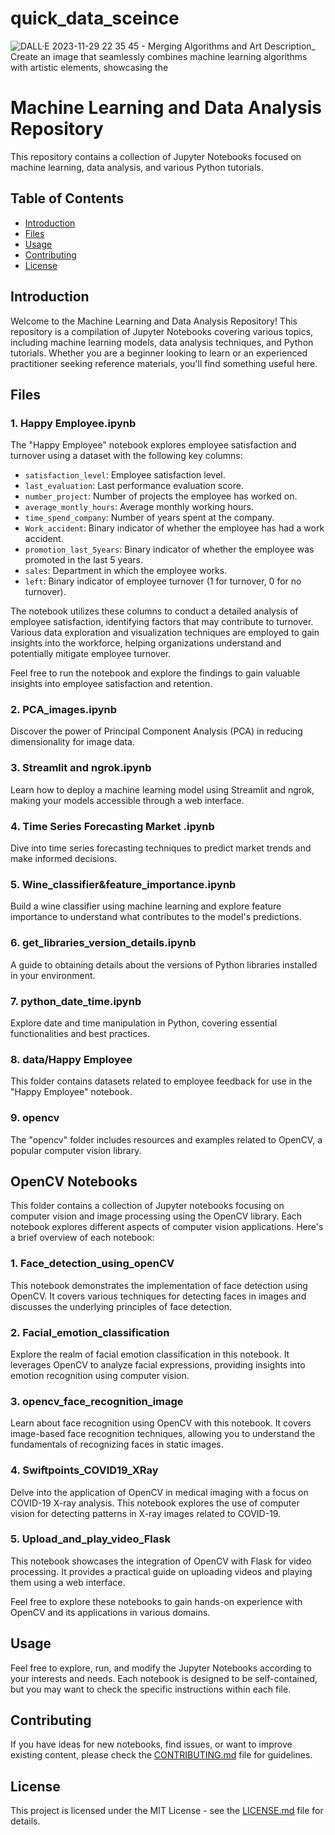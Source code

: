 # quick_data_sceince
![DALL·E 2023-11-29 22 35 45 - _Merging Algorithms and Art_  Description_ Create an image that seamlessly combines machine learning algorithms with artistic elements, showcasing the](https://github.com/shivam3110/quick_data_science/assets/56818878/52a16e9f-6fc3-47ba-97c0-3f851fd73d0a)

# Machine Learning and Data Analysis Repository

This repository contains a collection of Jupyter Notebooks focused on machine learning, data analysis, and various Python tutorials.

## Table of Contents

- [Introduction](#introduction)
- [Files](#files)
- [Usage](#usage)
- [Contributing](#contributing)
- [License](#license)

## Introduction

Welcome to the Machine Learning and Data Analysis Repository! This repository is a compilation of Jupyter Notebooks covering various topics, including machine learning models, data analysis techniques, and Python tutorials. Whether you are a beginner looking to learn or an experienced practitioner seeking reference materials, you'll find something useful here.

## Files

### 1. Happy Employee.ipynb

The "Happy Employee" notebook explores employee satisfaction and turnover using a dataset with the following key columns:

- `satisfaction_level`: Employee satisfaction level.
- `last_evaluation`: Last performance evaluation score.
- `number_project`: Number of projects the employee has worked on.
- `average_montly_hours`: Average monthly working hours.
- `time_spend_company`: Number of years spent at the company.
- `Work_accident`: Binary indicator of whether the employee has had a work accident.
- `promotion_last_5years`: Binary indicator of whether the employee was promoted in the last 5 years.
- `sales`: Department in which the employee works.
- `left`: Binary indicator of employee turnover (1 for turnover, 0 for no turnover).

The notebook utilizes these columns to conduct a detailed analysis of employee satisfaction, identifying factors that may contribute to turnover. Various data exploration and visualization techniques are employed to gain insights into the workforce, helping organizations understand and potentially mitigate employee turnover.

Feel free to run the notebook and explore the findings to gain valuable insights into employee satisfaction and retention.


### 2. PCA_images.ipynb

Discover the power of Principal Component Analysis (PCA) in reducing dimensionality for image data.

### 3. Streamlit and ngrok.ipynb

Learn how to deploy a machine learning model using Streamlit and ngrok, making your models accessible through a web interface.

### 4. Time Series Forecasting Market .ipynb

Dive into time series forecasting techniques to predict market trends and make informed decisions.

### 5. Wine_classifier&feature_importance.ipynb

Build a wine classifier using machine learning and explore feature importance to understand what contributes to the model's predictions.

### 6. get_libraries_version_details.ipynb

A guide to obtaining details about the versions of Python libraries installed in your environment.

### 7. python_date_time.ipynb

Explore date and time manipulation in Python, covering essential functionalities and best practices.

### 8. data/Happy Employee

This folder contains datasets related to employee feedback for use in the "Happy Employee" notebook.

### 9. opencv

The "opencv" folder includes resources and examples related to OpenCV, a popular computer vision library.
## OpenCV Notebooks

This folder contains a collection of Jupyter notebooks focusing on computer vision and image processing using the OpenCV library. Each notebook explores different aspects of computer vision applications. Here's a brief overview of each notebook:

### 1. Face_detection_using_openCV

This notebook demonstrates the implementation of face detection using OpenCV. It covers various techniques for detecting faces in images and discusses the underlying principles of face detection.

### 2. Facial_emotion_classification

Explore the realm of facial emotion classification in this notebook. It leverages OpenCV to analyze facial expressions, providing insights into emotion recognition using computer vision.

### 3. opencv_face_recognition_image

Learn about face recognition using OpenCV with this notebook. It covers image-based face recognition techniques, allowing you to understand the fundamentals of recognizing faces in static images.

### 4. Swiftpoints_COVID19_XRay

Delve into the application of OpenCV in medical imaging with a focus on COVID-19 X-ray analysis. This notebook explores the use of computer vision for detecting patterns in X-ray images related to COVID-19.

### 5. Upload_and_play_video_Flask

This notebook showcases the integration of OpenCV with Flask for video processing. It provides a practical guide on uploading videos and playing them using a web interface.

Feel free to explore these notebooks to gain hands-on experience with OpenCV and its applications in various domains.



## Usage

Feel free to explore, run, and modify the Jupyter Notebooks according to your interests and needs. Each notebook is designed to be self-contained, but you may want to check the specific instructions within each file.

## Contributing

If you have ideas for new notebooks, find issues, or want to improve existing content, please check the [CONTRIBUTING.md](CONTRIBUTING.md) file for guidelines.

## License

This project is licensed under the MIT License - see the [LICENSE.md](LICENSE.md) file for details.
